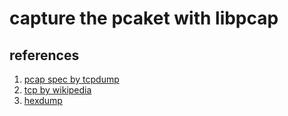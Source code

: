 # capture the pcaket with libpcap

## references

1. [pcap spec by tcpdump](http://www.tcpdump.org/pcap.html)
2. [tcp by wikipedia](https://ko.wikipedia.org/wiki/%EC%A0%84%EC%86%A1_%EC%A0%9C%EC%96%B4_%ED%94%84%EB%A1%9C%ED%86%A0%EC%BD%9C)
3. [hexdump](https://gist.github.com/ccbrown/9722406)

